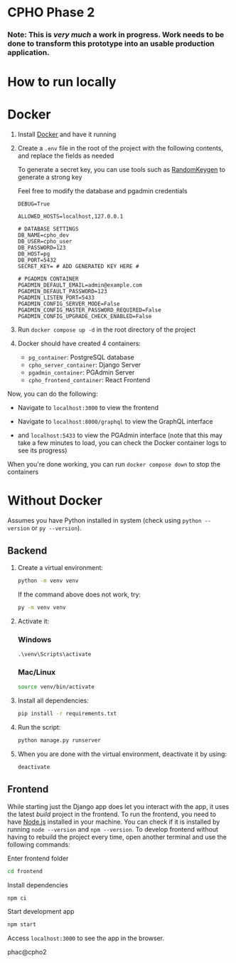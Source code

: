 # CPHO Phase 2

### Note: This is _very much_ a work in progress. Work needs to be done to transform this prototype into an usable production application.

# How to run locally

# Docker

1. Install [Docker](https://docs.docker.com/install/) and have it running

2. Create a `.env` file in the root of the project with the following contents, and replace the fields as needed

   To generate a secret key, you can use tools such as [RandomKeygen](https://randomkeygen.com) to generate a strong key

   Feel free to modify the database and pgadmin credentials

   ```
   DEBUG=True

   ALLOWED_HOSTS=localhost,127.0.0.1

   # DATABASE SETTINGS
   DB_NAME=cpho_dev
   DB_USER=cpho_user
   DB_PASSWORD=123
   DB_HOST=pg
   DB_PORT=5432
   SECRET_KEY= # ADD GENERATED KEY HERE #

   # PGADMIN CONTAINER
   PGADMIN_DEFAULT_EMAIL=admin@example.com
   PGADMIN_DEFAULT_PASSWORD=123
   PGADMIN_LISTEN_PORT=5433
   PGADMIN_CONFIG_SERVER_MODE=False
   PGADMIN_CONFIG_MASTER_PASSWORD_REQUIRED=False
   PGADMIN_CONFIG_UPGRADE_CHECK_ENABLED=False
   ```

3. Run `docker compose up -d` in the root directory of the project

4. Docker should have created 4 containers:
   - `pg_container`: PostgreSQL database
   - `cpho_server_container`: Django Server
   - `pgadmin_container`: PGAdmin Server
   - `cpho_frontend_container`: React Frontend

Now, you can do the following:

- Navigate to `localhost:3000` to view the frontend

- Navigate to `localhost:8000/graphql` to view the GraphQL interface

- and `localhost:5433` to view the PGAdmin interface (note that this may take a few minutes to load, you can check the Docker container logs to see its progress)

When you're done working, you can run `docker compose down` to stop the containers

# Without Docker

Assumes you have Python installed in system (check using `python --version` or `py --version`).

## Backend

1. Create a virtual environment:

   ```bash
   python -m venv venv
   ```

   If the command above does not work, try:

   ```bash
   py -m venv venv
   ```

2. Activate it:

   ### Windows

   ```
   .\venv\Scripts\activate
   ```

   ### Mac/Linux

   ```bash
   source venv/bin/activate
   ```

3. Install all dependencies:

   ```bash
   pip install -r requirements.txt
   ```

4. Run the script:

   ```bash
   python manage.py runserver
   ```

5. When you are done with the virtual environment, deactivate it by using:

   ```bash
   deactivate
   ```

## Frontend

While starting just the Django app does let you interact with the app, it uses the latest _build_ project in the frontend.
To run the frontend, you need to have [Node.js](https://nodejs.org/en/) installed in your machine. You can check if it is installed by running `node --version` and `npm --version`.
To develop frontend without having to rebuild the project every time, open another terminal and use the following commands:

Enter frontend folder

```bash
cd frontend
```

Install dependencies

```bash
npm ci
```

Start development app

```bash
npm start
```

Access `localhost:3000` to see the app in the browser.

phac@cpho2
